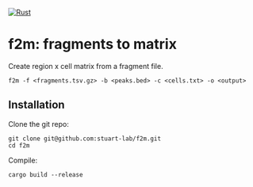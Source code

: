 [![Rust](https://github.com/stuart-lab/f2m/actions/workflows/rust.yml/badge.svg)](https://github.com/stuart-lab/f2m/actions/workflows/rust.yml)

# f2m: fragments to matrix

Create region x cell matrix from a fragment file.

```
f2m -f <fragments.tsv.gz> -b <peaks.bed> -c <cells.txt> -o <output>
```

## Installation

Clone the git repo:

```
git clone git@github.com:stuart-lab/f2m.git
cd f2m
```

Compile:

```
cargo build --release
```

